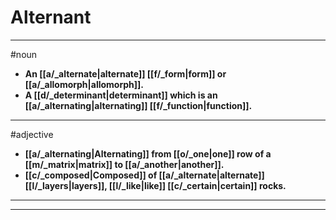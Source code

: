 # Alternant
---
#noun
- **An [[a/_alternate|alternate]] [[f/_form|form]] or [[a/_allomorph|allomorph]].**
- **A [[d/_determinant|determinant]] which is an [[a/_alternating|alternating]] [[f/_function|function]].**
---
#adjective
- **[[a/_alternating|Alternating]] from [[o/_one|one]] row of a [[m/_matrix|matrix]] to [[a/_another|another]].**
- **[[c/_composed|Composed]] of [[a/_alternate|alternate]] [[l/_layers|layers]], [[l/_like|like]] [[c/_certain|certain]] rocks.**
---
---
